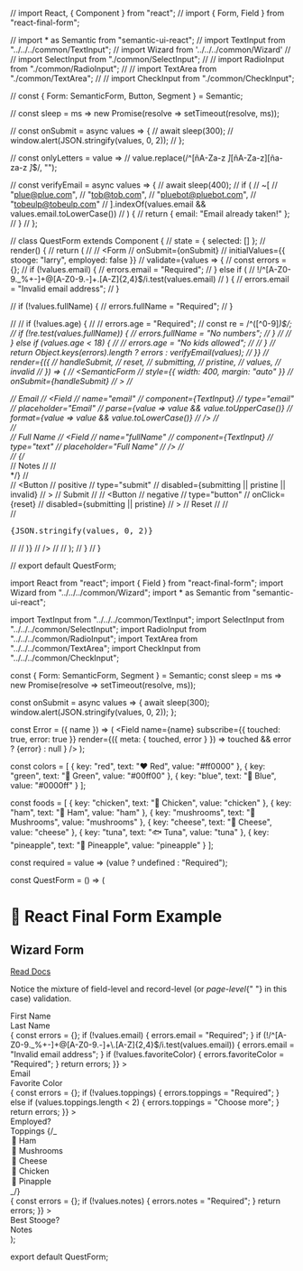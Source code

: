 // import React, { Component } from "react";
// import { Form, Field } from "react-final-form";

// import \* as Semantic from "semantic-ui-react";
// import TextInput from "../../../common/TextInput";
// import Wizard from '../../../common/Wizard'
// // import SelectInput from "./common/SelectInput";
// // import RadioInput from "./common/RadioInput";
// // import TextArea from "./common/TextArea";
// // import CheckInput from "./common/CheckInput";

// const { Form: SemanticForm, Button, Segment } = Semantic;

// const sleep = ms => new Promise(resolve => setTimeout(resolve, ms));

// const onSubmit = async values => {
// await sleep(300);
// window.alert(JSON.stringify(values, 0, 2));
// };

// const onlyLetters = value =>
// value.replace(/^[ñA-Za-z _]_[ñA-Za-z][ña-za-z _]_$/, "");

// const verifyEmail = async values => {
// await sleep(400);
// if (
// ~[
// "plue@plue.com",
// "tob@tob.com",
// "pluebot@pluebot.com",
// "tobeulp@tobeulp.com"
// ].indexOf(values.email && values.email.toLowerCase())
// ) {
// return { email: "Email already taken!" };
// }
// };

// class QuestForm extends Component {
// state = { selected: [] };
// render() {
// return (
// <Segment>
// <Form
// onSubmit={onSubmit}
// initialValues={{ stooge: "larry", employed: false }}
// validate={values => {
// const errors = {};
// if (!values.email) {
// errors.email = "Required";
// } else if (
// !/^[A-Z0-9._%+-]+@[A-Z0-9.-]+\.[A-Z]{2,4}$/i.test(values.email)
// ) {
// errors.email = "Invalid email address";
// }

// if (!values.fullName) {
// errors.fullName = "Required";
// }

// // if (!values.age) {
// // errors.age = "Required";
// const re = /^([^0-9]_)$/;
// if (!re.test(values.fullName)) {
// errors.fullName = "No numbers";
// }
// // } else if (values.age < 18) {
// // errors.age = "No kids allowed";
// // }
// return Object.keys(errors).length ? errors : verifyEmail(values);
// }}
// render={({
// handleSubmit,
// reset,
// submitting,
// pristine,
// values,
// invalid
// }) => (
// <SemanticForm
// style={{ width: 400, margin: "auto" }}
// onSubmit={handleSubmit}
// >
// <div>
// <label>Email</label>
// <Field
// name="email"
// component={TextInput}
// type="email"
// placeholder="Email"
// parse={value => value && value.toUpperCase()}
// format={value => value && value.toLowerCase()}
// />
// </div>
// <div>
// <label>Full Name</label>
// <Field
// name="fullName"
// component={TextInput}
// type="text"
// placeholder="Full Name"
// />
// </div>
// {/_ <div>
// <label>Notes</label>
// <Field name="notes" component={TextArea} placeholder="Notes" />
// </div> \*/}
// <div className="buttons">
// <Button
// positive
// type="submit"
// disabled={submitting || pristine || invalid}
// >
// Submit
// </Button>
// <Button
// negative
// type="button"
// onClick={reset}
// disabled={submitting || pristine}
// >
// Reset
// </Button>
// </div>
// <pre>{JSON.stringify(values, 0, 2)}</pre>
// </SemanticForm>
// )}
// />
// </Segment>
// );
// }
// }

// export default QuestForm;

import React from "react";
import { Field } from "react-final-form";
import Wizard from "../../../common/Wizard";
import \* as Semantic from "semantic-ui-react";

import TextInput from "../../../common/TextInput";
import SelectInput from "../../../common/SelectInput";
import RadioInput from "../../../common/RadioInput";
import TextArea from "../../../common/TextArea";
import CheckInput from "../../../common/CheckInput";

const { Form: SemanticForm, Segment } = Semantic;
const sleep = ms => new Promise(resolve => setTimeout(resolve, ms));

const onSubmit = async values => {
await sleep(300);
window.alert(JSON.stringify(values, 0, 2));
};

const Error = ({ name }) => (
<Field
name={name}
subscribe={{ touched: true, error: true }}
render={({ meta: { touched, error } }) =>
touched && error ? <span>{error}</span> : null
}
/>
);

const colors = [
{ key: "red", text: "❤️ Red", value: "#ff0000" },
{ key: "green", text: "💚 Green", value: "#00ff00" },
{ key: "blue", text: "💙 Blue", value: "#0000ff" }
];

const foods = [
{ key: "chicken", text: "🐓 Chicken", value: "chicken" },
{ key: "ham", text: "🐷 Ham", value: "ham" },
{ key: "mushrooms", text: "🍄 Mushrooms", value: "mushrooms" },
{ key: "cheese", text: "🧀 Cheese", value: "cheese" },
{ key: "tuna", text: "🐟 Tuna", value: "tuna" },
{ key: "pineapple", text: "🍍 Pineapple", value: "pineapple" }
];

const required = value => (value ? undefined : "Required");

const QuestForm = () => (
<Segment>
<h1>🏁 React Final Form Example</h1>
<h2>Wizard Form</h2>
<a href="https://github.com/erikras/react-final-form#-react-final-form">
Read Docs
</a>
<p>
Notice the mixture of field-level and record-level (or <em>page-level</em>{" "}
in this case) validation.
</p>
<Wizard
initialValues={{ employed: true, stooge: "larry" }}
onSubmit={onSubmit} >
<Wizard.Page>
<div>
<label>First Name</label>
<Field
            name="firstName"
            component={TextInput}
            type="text"
            placeholder="First Name"
            validate={required}
          />
<Error name="firstName" />
</div>
<div>
<label>Last Name</label>
<Field
            name="lastName"
            component={TextInput}
            type="text"
            placeholder="Last Name"
            validate={required}
          />
<Error name="lastName" />
</div>
</Wizard.Page>
<Wizard.Page
validate={values => {
const errors = {};
if (!values.email) {
errors.email = "Required";
}
if (!/^[A-Z0-9._%+-]+@[A-Z0-9.-]+\.[A-Z]{2,4}$/i.test(values.email)) {
errors.email = "Invalid email address";
}
if (!values.favoriteColor) {
errors.favoriteColor = "Required";
}
return errors;
}} >
<div>
<label>Email</label>
<Field
            name="email"
            component={TextInput}
            type="email"
            placeholder="Email"
          />
<Error name="email" />
</div>
<div>
<label>Favorite Color</label>
<Field
            name="favoriteColor"
            options={colors}
            component={SelectInput}
          />
<Error name="favoriteColor" />
</div>
</Wizard.Page>
<Wizard.Page
validate={values => {
const errors = {};
if (!values.toppings) {
errors.toppings = "Required";
} else if (values.toppings.length < 2) {
errors.toppings = "Choose more";
}
return errors;
}} >
<div>
<label>Employed?</label>
<Field name="employed" component={CheckInput} type="checkbox" />
</div>
<div>
<label>Toppings</label>
<Field
            name="toppings"
            options={foods}
            component={SelectInput}
            multiple
          />
{/_ <Field name="toppings" component="select" multiple>
<option value="ham">🐷 Ham</option>
<option value="mushrooms">🍄 Mushrooms</option>
<option value="cheese">🧀 Cheese</option>
<option value="chicken">🐓 Chicken</option>
<option value="pineapple">🍍 Pinapple</option>
</Field> _/}
<Error name="toppings" />
</div>
</Wizard.Page>
<Wizard.Page
validate={values => {
const errors = {};
if (!values.notes) {
errors.notes = "Required";
}
return errors;
}} >
<div>
<label>Best Stooge?</label>
<div>
<label>
<SemanticForm.Group>
<Field
                  name="stooge"
                  component={RadioInput}
                  type="radio"
                  value="larry"
                  label="Larry"
                />
<Field
                  name="stooge"
                  component={RadioInput}
                  type="radio"
                  value="moe"
                  label="Moe"
                />
<Field
                  name="stooge"
                  component={RadioInput}
                  type="radio"
                  value="curly"
                  label="Curly"
                />
</SemanticForm.Group>
</label>
</div>
</div>
<div>
<label>Notes</label>
<Field name="notes" component={TextArea} placeholder="Notes" />
<Error name="notes" />
</div>
</Wizard.Page>
</Wizard>
</Segment>
);

export default QuestForm;
